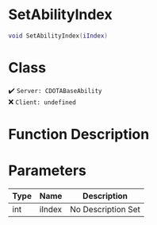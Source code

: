 # SetAbilityIndex
```lua
void SetAbilityIndex(iIndex)
```
# Class
✔️ `Server: CDOTABaseAbility`  
❌ `Client: undefined`  

# Function Description

# Parameters
Type|Name|Description
--|--|--
int|iIndex|No Description Set
